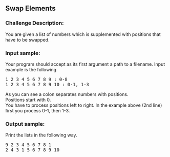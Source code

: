 <h2>Swap Elements</h2>

<h3>Challenge Description:</h3>

<p>
    You are given a list of numbers which is supplemented with positions
    that have to be swapped.
</p>

<h3>Input sample:</h3>
<p>
    Your program should accept as its first argument a path to a filename. Input example is the following
</p>
<pre>1 2 3 4 5 6 7 8 9 : 0-8
1 2 3 4 5 6 7 8 9 10 : 0-1, 1-3</pre>
<p>
    As you can see a colon separates numbers with positions.
<br>
    Positions start with 0.
<br>
    You have to process positions left to right.
    In the example above (2nd line) first you process 0-1, then 1-3.
</p>

<h3>Output sample:</h3>

<p>
    Print the lists in the following way.
</p>

<pre>9 2 3 4 5 6 7 8 1
2 4 3 1 5 6 7 8 9 10</pre>